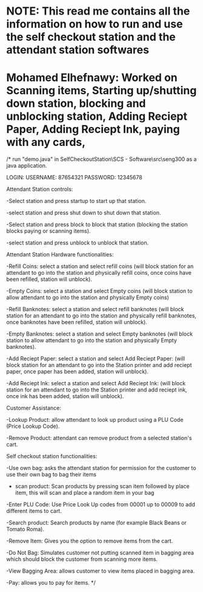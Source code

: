 # NOTE: This read me contains all the information on how to run and use the self checkout station and the attendant station softwares

# Mohamed Elhefnawy: Worked on Scanning items, Starting up/shutting down station, blocking and unblocking station, Adding Reciept Paper, Adding Reciept Ink, paying with any cards, 

/*
run "demo.java" in SelfCheckoutStation\SCS - Software\src\seng300 as a java application.

LOGIN:
USERNAME: 87654321
PASSWORD: 12345678




Attendant Station controls:

-Select station and press startup to start up that station.

-select station and press shut down to shut down that station.

-Select station and press block to block that station (blocking the station blocks paying or scanning items).

-select station and press unblock to unblock that station.




Attendant Station Hardware functionalities:

-Refill Coins: select a station and select refill coins (will block station for an attendant to go into the station and physically refill coins, once coins have been refilled, station will unblock).

-Empty Coins: select a station and select Empty coins (will block station to allow attendant to go into the station and physically Empty coins)

-Refill Banknotes: select a station and select refill banknotes (will block station for an attendant to go into the station and physically refill banknotes, once banknotes have been refilled, station will unblock).

-Empty Banknotes: select a station and select Empty banknotes (will block station to allow attendant to go into the station and physically Empty banknotes).

-Add Reciept Paper: select a station and select Add Reciept Paper: (will block station for an attendant to go into the Station printer and add reciept paper, once paper has been added, station will unblock).

-Add Reciept Ink: select a station and select Add Reciept Ink: (will block station for an attendant to go into the Station printer and add reciept ink, once ink has been added, station will unblock).




Customer Assistance:

-Lookup Product: allow attendant to look up product using a PLU Code (Price Lookup Code).

-Remove Product: attendant can remove product from a selected station's cart.




Self checkout station functionalities:

-Use own bag: asks the attendant station for permission for the customer to use their own bag to bag their items

- scan product: Scan products by pressing scan item followed by place item, this will scan and place a random item in your bag 

-Enter PLU Code: Use Price Look Up codes from 00001 up to 00009 to add different items to cart.

-Search product: Search products by name (for example Black Beans or Tomato Roma).

-Remove Item: Gives you the option to remove items from the cart.

-Do Not Bag: Simulates customer not putting scanned item in bagging area which should block the customer from scanning more items.

-View Bagging Area: allows customer to view items placed in bagging area.

-Pay: allows you to pay for items.
*/